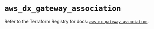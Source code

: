 # `aws_dx_gateway_association`

Refer to the Terraform Registry for docs: [`aws_dx_gateway_association`](https://registry.terraform.io/providers/hashicorp/aws/5.100.0/docs/resources/dx_gateway_association).
